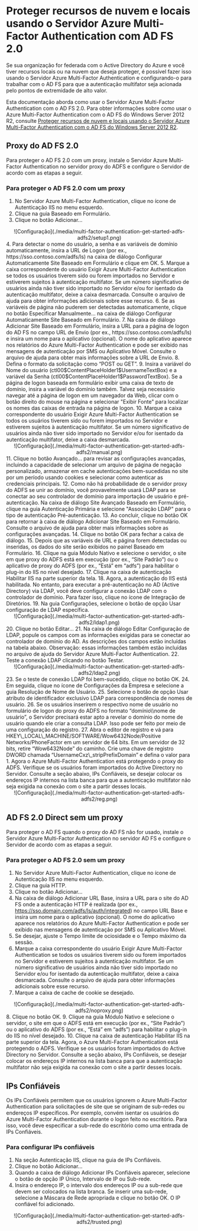 <properties 
	pageTitle="Proteger recursos de nuvem e locais usando o Servidor Azure Multi-Factor Authentication com AD FS 2.0" 
	description="Esta é a página do Azure Multi-Factor Authentication que descreve como começar a usar o Azure MFA e o AD FS 2.0." 
	services="multi-factor-authentication" 
	documentationCenter="" 
	authors="billmath" 
	manager="stevenpo" 
	editor="curtland"/>

<tags 
	ms.service="multi-factor-authentication" 
	ms.workload="identity" 
	ms.tgt_pltfrm="na" 
	ms.devlang="na" 
	ms.topic="article" 
	ms.date="02/16/2016" 
	ms.author="billmath"/>
# Proteger recursos de nuvem e locais usando o Servidor Azure Multi-Factor Authentication com AD FS 2.0

Se sua organização for federada com o Active Directory do Azure e você tiver recursos locais ou na nuvem que deseja proteger, é possível fazer isso usando o Servidor Azure Multi-Factor Authentication e configurando-o para trabalhar com o AD FS para que a autenticação multifator seja acionada pelo pontos de extremidade de alto valor.

Esta documentação aborda como usar o Servidor Azure Multi-Factor Authentication com o AD FS 2.0. Para obter informações sobre como usar o Azure Multi-Factor Authentication com o AD FS do Windows Server 2012 R2, consulte [Proteger recursos de nuvem e locais usando o Servidor Azure Multi-Factor Authentication com o AD FS do Windows Server 2012 R2](multi-factor-authentication-get-started-adfs-w2k12.md).


## Proxy do AD FS 2.0
Para proteger o AD FS 2.0 com um proxy, instale o Servidor Azure Multi-Factor Authentication no servidor proxy do ADFS e configure o Servidor de acordo com as etapas a seguir.

### Para proteger o AD FS 2.0 com um proxy

1. No Servidor Azure Multi-Factor Authentication, clique no ícone de Autenticação IIS no menu esquerdo.
2. Clique na guia Baseado em Formulário.
3. Clique no botão Adicionar...
<center>![Configuração](./media/multi-factor-authentication-get-started-adfs-adfs2/setup1.png)</center>
4. Para detectar o nome do usuário, a senha e as variáveis de domínio automaticamente, insira a URL de Logon (por ex., https://sso.contoso.com/adfs/ls) na caixa de diálogo Configurar Automaticamente Site Baseado em Formulário e clique em OK.
5. Marque a caixa correspondente do usuário Exigir Azure Multi-Factor Authentication se todos os usuários tiverem sido ou forem importados no Servidor e estiverem sujeitos à autenticação multifator. Se um número significativo de usuários ainda não tiver sido importado no Servidor e/ou for isentado da autenticação multifator, deixe a caixa desmarcada. Consulte o arquivo de ajuda para obter informações adicionais sobre esse recurso.
6. Se as variáveis de página não puderem ser detectadas automaticamente, clique no botão Especificar Manualmente... na caixa de diálogo Configurar Automaticamente Site Baseado em Formulário.
7. Na caixa de diálogo Adicionar Site Baseado em Formulário, insira a URL para a página de logon do AD FS no campo URL de Envio (por ex., https://sso.contoso.com/adfs/ls) e insira um nome para o aplicativo (opcional). O nome do aplicativo aparece nos relatórios do Azure Multi-Factor Authentication e pode ser exibido nas mensagens de autenticação por SMS ou Aplicativo Móvel. Consulte o arquivo de ajuda para obter mais informações sobre a URL de Envio.
8. Defina o formato da solicitação como “POST ou GET”.
9. Insira a variável do Nome do usuário (ctl00$ContentPlaceHolder1$UsernameTextBox) e a variável da Senha (ctl00$ContentPlaceHolder1$PasswordTextBox). Se a página de logon baseada em formulário exibir uma caixa de texto de domínio, insira a variável do domínio também. Talvez seja necessário navegar até a página de logon em um navegador da Web, clicar com o botão direito do mouse na página e selecionar "Exibir Fonte" para localizar os nomes das caixas de entrada na página de logon.
10. Marque a caixa correspondente do usuário Exigir Azure Multi-Factor Authentication se todos os usuários tiverem sido ou forem importados no Servidor e estiverem sujeitos à autenticação multifator. Se um número significativo de usuários ainda não tiver sido importado no Servidor e/ou for isentado da autenticação multifator, deixe a caixa desmarcada.
<center>![Configuração](./media/multi-factor-authentication-get-started-adfs-adfs2/manual.png)</center>
11. Clique no botão Avançado... para revisar as configurações avançadas, incluindo a capacidade de selecionar um arquivo de página de negação personalizado, armazenar em cache autenticações bem-sucedidas no site por um período usando cookies e selecionar como autenticar as credenciais principais.
12. Como não há probabilidade de o servidor proxy do ADFS se unir ao domínio, você provavelmente usará LDAP para se conectar ao seu controlador de domínio para importação de usuário e pré-autenticação. Na caixa de diálogo Site Avançado Baseado em Formulário, clique na guia Autenticação Primária e selecione "Associação LDAP" para o tipo de autenticação Pré-autenticação.
13. Ao concluir, clique no botão OK para retornar à caixa de diálogo Adicionar Site Baseado em Formulário. Consulte o arquivo de ajuda para obter mais informações sobre as configurações avançadas.
14. Clique no botão OK para fechar a caixa de diálogo.
15. Depois que as variáveis de URL e página forem detectadas ou inseridas, os dados do site serão exibidos no painel Baseado em Formulário.
16. Clique na guia Módulo Nativo e selecione o servidor, o site em que proxy do ADFS está em execução (por ex., “Site Padrão”) ou o aplicativo de proxy do ADFS (por ex., “Está” em “adfs”) para habilitar o plug-in do IIS no nível desejado.
17. Clique na caixa de autenticação Habilitar IIS na parte superior da tela.
18. Agora, a autenticação do IIS está habilitada. No entanto, para executar a pré-autenticação no AD (Active Directory) via LDAP, você deve configurar a conexão LDAP com o controlador de domínio. Para fazer isso, clique no ícone de Integração de Diretórios.
19. Na guia Configurações, selecione o botão de opção Usar configuração de LDAP específica.
<center>![Configuração](./media/multi-factor-authentication-get-started-adfs-adfs2/ldap1.png)</center>
20. Clique no botão Editar...
21. Na caixa de diálogo Editar Configuração de LDAP, popule os campos com as informações exigidas para se conectar ao controlador de domínio do AD. As descrições dos campos estão incluídas na tabela abaixo. Observação: essas informações também estão incluídas no arquivo de ajuda do Servidor Azure Multi-Factor Authentication.
22. Teste a conexão LDAP clicando no botão Testar.
<center>![Configuração](./media/multi-factor-authentication-get-started-adfs-adfs2/ldap2.png)</center>
23. Se o teste de conexão LDAP foi bem-sucedido, clique no botão OK.
24. Em seguida, clique no ícone de Configurações da Empresa e selecione a guia Resolução de Nome de Usuário.
25. Selecione o botão de opção Usar atributo de identificador exclusivo LDAP para correspondência de nomes de usuário.
26. Se os usuários inserirem o respectivo nome de usuário no formulário de logon do proxy do ADFS no formato “domínio\\nome de usuário”, o Servidor precisará estar apto a revelar o domínio do nome de usuário quando ele criar a consulta LDAP. Isso pode ser feito por meio de uma configuração do registro.
27. Abra o editor de registro e vá para HKEY\_LOCAL\_MACHINE/SOFTWARE/Wow6432Node/Positive Networks/PhoneFactor em um servidor de 64 bits. Em um servidor de 32 bits, retire “Wow6432Node” do caminho. Crie uma chave de registro DWORD chamada “UsernameCxz\_stripPrefixDomain” e defina o valor para 1. Agora o Azure Multi-Factor Authentication está protegendo o proxy do ADFS. Verifique se os usuários foram importados do Active Directory no Servidor. Consulte a seção abaixo, IPs Confiáveis, se desejar colocar os endereços IP internos na lista banca para que a autenticação multifator não seja exigida na conexão com o site a partir desses locais.

<center>![Configuração](./media/multi-factor-authentication-get-started-adfs-adfs2/reg.png)</center>

## AD FS 2.0 Direct sem um proxy

Para proteger o AD FS quando o proxy do AD FS não for usado, instale o Servidor Azure Multi-Factor Authentication no servidor AD FS e configure o Servidor de acordo com as etapas a seguir.

### Para proteger o AD FS 2.0 sem um proxy
1. No Servidor Azure Multi-Factor Authentication, clique no ícone de Autenticação IIS no menu esquerdo.
2. Clique na guia HTTP.
3. Clique no botão Adicionar...
4. Na caixa de diálogo Adicionar URL Base, insira a URL para o site do AD FS onde a autenticação HTTP é realizada (por ex., https://sso.domain.com/adfs/ls/auth/integrated) no campo URL Base e insira um nome para o aplicativo (opcional). O nome do aplicativo aparece nos relatórios do Azure Multi-Factor Authentication e pode ser exibido nas mensagens de autenticação por SMS ou Aplicativo Móvel.
5. Se desejar, ajuste o Tempo limite de ociosidade e o Tempo máximo da sessão.
6. Marque a caixa correspondente do usuário Exigir Azure Multi-Factor Authentication se todos os usuários tiverem sido ou forem importados no Servidor e estiverem sujeitos à autenticação multifator. Se um número significativo de usuários ainda não tiver sido importado no Servidor e/ou for isentado da autenticação multifator, deixe a caixa desmarcada. Consulte o arquivo de ajuda para obter informações adicionais sobre esse recurso.
7. Marque a caixa de cache de cookie se desejado.
<center>![Configuração](./media/multi-factor-authentication-get-started-adfs-adfs2/noproxy.png)</center>
8. Clique no botão OK.
9. Clique na guia Módulo Nativo e selecione o servidor, o site em que o ADFS está em execução (por ex., “Site Padrão”) ou o aplicativo do ADFS (por ex., “Está” em “adfs”) para habilitar o plug-in do IIS no nível desejado.
10. Clique na caixa de autenticação Habilitar IIS na parte superior da tela. Agora, o Azure Multi-Factor Authentication está protegendo o ADFS. Verifique se os usuários foram importados do Active Directory no Servidor. Consulte a seção abaixo, IPs Confiáveis, se desejar colocar os endereços IP internos na lista banca para que a autenticação multifator não seja exigida na conexão com o site a partir desses locais.


## IPs Confiáveis
Os IPs Confiáveis permitem que os usuários ignorem o Azure Multi-Factor Authentication para solicitações de site que se originam de sub-redes ou endereços IP específicos. Por exemplo, convém isentar os usuários do Azure Multi-Factor Authentication durante o logon feito no escritório. Para isso, você deve especificar a sub-rede do escritório como uma entrada de IPs Confiáveis.

### Para configurar IPs confiáveis


1. Na seção Autenticação IIS, clique na guia de IPs Confiáveis.
1. Clique no botão Adicionar...
1. Quando a caixa de diálogo Adicionar IPs Confiáveis aparecer, selecione o botão de opção IP Único, Intervalo de IP ou Sub-rede.
1. Insira o endereço IP, o intervalo dos endereços IP ou a sub-rede que devem ser colocados na lista branca. Se inserir uma sub-rede, selecione a Máscara de Rede apropriada e clique no botão OK. O IP confiável foi adicionado.


<center>![Configuração](./media/multi-factor-authentication-get-started-adfs-adfs2/trusted.png)</center>

<!---HONumber=AcomDC_0218_2016-->